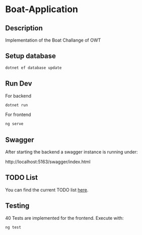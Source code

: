 # Boat-Application

## Description
Implementation of the Boat Challange of OWT

## Setup database
```bash
dotnet ef database update
```

## Run Dev

For backend
```bash
dotnet run
```

For frontend
```bash
ng serve
```

## Swagger
After starting the backend a swagger instance is running under:

http://localhost:5163/swagger/index.html

## TODO List
You can find the current TODO list [here](TODO.md).

## Testing

40 Tests are implemented for the frontend. Execute with:
```bash
ng test
```